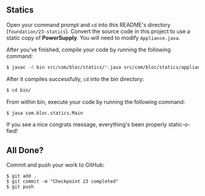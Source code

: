 ## Statics

Open your command prompt and `cd` into this README's directory (`foundation/23-statics`). 
Convert the source code in this project to use a static copy of **PowerSupply**. 
You will need to modify `Appliance.java`.

After you've finished, compile your code by running the following command:

```bash
$ javac -d bin src/com/bloc/statics/*.java src/com/bloc/statics/appliances/*.java
```

After it compiles successfully, `cd` into the bin directory:

```bash
$ cd bin/
```

From within bin, execute your code by running the following command:

```bash
$ java com.bloc.statics.Main
```

If you see a nice congrats message, everything's been properly static-o-fied!

## All Done?

Commit and push your work to GitHub:

```bash(/Users/your_user_name/where/you/keep/your/work/android-source)
$ git add .
$ git commit -m "Checkpoint 23 completed"
$ git push
```